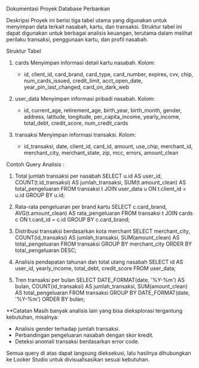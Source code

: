 Dokumentasi Proyek Database Perbankan

Deskripsi
Proyek ini berisi tiga tabel utama yang digunakan untuk menyimpan data terkait nasabah, kartu, dan transaksi. Struktur tabel ini dapat digunakan untuk berbagai analisis keuangan, terutama dalam melihat perilaku transaksi, penggunaan kartu, dan profil nasabah.

Struktur Tabel
1. cards
   Menyimpan informasi detail kartu nasabah.
   Kolom:
   - id, client_id, card_brand, card_type, card_number, expires, cvv, chip, num_cards_issued, credit_limit, acct_open_date, year_pin_last_changed, card_on_dark_web

2. user_data
   Menyimpan informasi pribadi nasabah.
   Kolom:
   - id, current_age, retirement_age, birth_year, birth_month, gender, address, latitude, longitude, per_capita_income, yearly_income, total_debt, credit_score, num_credit_cards

3. transaksi
   Menyimpan informasi transaksi.
   Kolom:
   - id_transaksi, date, client_id, card_id, amount, use_chip, merchant_id, merchant_city, merchant_state, zip, mcc, errors, amount_clean

Contoh Query Analisis : 

1. Total jumlah transaksi per nasabah
SELECT 
    u.id AS user_id,
    COUNT(t.id_transaksi) AS jumlah_transaksi,
    SUM(t.amount_clean) AS total_pengeluaran
FROM transaksi t
JOIN user_data u ON t.client_id = u.id
GROUP BY u.id;

2. Rata-rata pengeluaran per brand kartu
SELECT 
    c.card_brand,
    AVG(t.amount_clean) AS rata_pengeluaran
FROM transaksi t
JOIN cards c ON t.card_id = c.id
GROUP BY c.card_brand;

3. Distribusi transaksi berdasarkan kota merchant
SELECT 
    merchant_city,
    COUNT(id_transaksi) AS jumlah_transaksi,
    SUM(amount_clean) AS total_pengeluaran
FROM transaksi
GROUP BY merchant_city
ORDER BY total_pengeluaran DESC;

4. Analisis pendapatan tahunan dan total utang nasabah
SELECT 
    id AS user_id,
    yearly_income,
    total_debt,
    credit_score
FROM user_data;

5. Tren transaksi per bulan
SELECT 
    DATE_FORMAT(date, '%Y-%m') AS bulan,
    COUNT(id_transaksi) AS jumlah_transaksi,
    SUM(amount_clean) AS total_pengeluaran
FROM transaksi
GROUP BY DATE_FORMAT(date, '%Y-%m')
ORDER BY bulan;

**Catatan
Masih banyak analisis lain yang bisa dieksplorasi tergantung kebutuhan, misalnya:
- Analisis gender terhadap jumlah transaksi.
- Perbandingan pengeluaran nasabah dengan skor kredit.
- Deteksi anomali transaksi berdasarkan error code.

Semua query di atas dapat langsung dieksekusi, lalu hasilnya dihubungkan ke Looker Studio untuk divisualisasikan sesuai kebutuhan.
